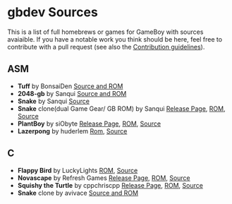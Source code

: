 # gbdev Sources
This is a list of full homebrews or games for GameBoy with sources avaiaible. If you have a notable work you think should be here, feel free to contribute with a pull request (see also the [Contribution guidelines](https://github.com/avivace/awesome-gbdev/blob/master/CONTRIBUTING.md)).

## ASM

- **Tuff** by BonsaiDen [Source and ROM](https://github.com/BonsaiDen/Tuff.gb)
- **2048-gb** by Sanqui [Source and ROM](https://github.com/Sanqui/2048-gb) 
- **Snake** by Sanqui [Source](https://bitbucket.org/Sanqui/snake/src/?at=master) 
- **Snake** clone(dual Game Gear/ GB ROM) by Sanqui [Release Page](http://www.smspower.org/forums/14588-DualGGGBROM), [ROM](http://www.smspower.org/forums/14588-DualGGGBROM), [Source](https://bitbucket.org/Sanqui/snake/src/?at=gbgg) 
- **PlantBoy** by siObyte [Release Page](http://ludumdare.com/compo/ludum-dare-34/?action=preview&uid=62619), [ROM](http://sio.itch.io/plantboy), [Source](https://github.com/siObyte/PlantBoy) 
- **Lazerpong** by huderlem [Rom](http://www.mediafire.com/download/0gi9i9hh2qukyma/lazerpong.gb), [Source](https://github.com/huderlem/lazerpong)

## C
- **Flappy Bird** by LuckyLights [ROM](https://github.com/LuckyLights/flappybird-gb), [Source](https://github.com/LuckyLights/flappybird-gb)
- **Novascape** by Refresh Games [Release Page](http://ludumdare.com/compo/ludum-dare-34/?action=preview&uid=6823), [ROM](https://dl.dropboxusercontent.com/u/7854454/LD34/novascap.gb), [Source](https://dl.dropboxusercontent.com/u/7854454/LD34/ld34-source.zip) 
- **Squishy the Turtle** by cppchriscpp [Release Page](http://ludumdare.com/compo/ludum-dare-34/?action=preview&uid=15095), [ROM](http://cpprograms.net/devnull/get-ld-game.php), [Source](https://github.com/cppchriscpp/SquishyTheTurtle) 
- **Snake** clone by avivace [Source and ROM](https://github.com/avivace/quadratino)
